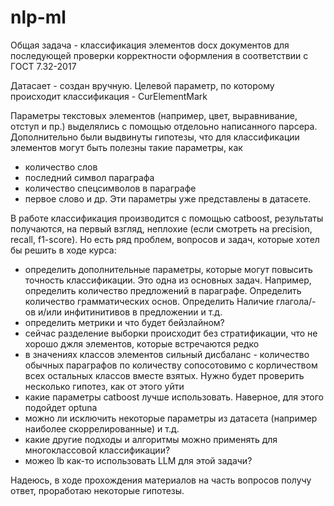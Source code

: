 # nlp-ml

Общая задача - классификация элементов docx документов для последующей проверки корректности оформления в соответствии с ГОСТ 7.32-2017

Датасает - создан вручную. Целевой параметр, по которому происходит классификация - CurElementMark 

Параметры текстовых элементов (например, цвет, выравнивание, отступ и пр.) выделялись с помощью отделоьно написанного парсера.
Дополнительно были выдвинуты гипотезы, что для классификации элементов могут быть полезны такие параметры, как
- количество слов
- последний символ параграфа
- количество спецсимволов в параграфе
- первое слово и др.
Эти параметры уже представлены в датасете.

В работе классификация производится с помощью catboost, результаты получаются, на первый взгляд, неплохие (если смотреть на  precision, recall, f1-score).
Но есть ряд проблем, вопросов и задач, которые хотел бы решить в ходе курса:
- определить дополнительные параметры, которые могут повысить точность классификации. Это одна из основных задач. Например, определить количество предложений в параграфе. Определить количество грамматических основ. Определить Наличие глагола/-ов и/или инфитинитивов в предложении и т.д.
- определить метрики и что будет бейзлайном?
- сейчас разделение выборки происходит без стратификации, что не хорошо джля элементов, которые встречаются редко
- в значениях классов элементов сильный дисбаланс - количество обычных параграфов по количеству сопосотовимо с корличеством всех остальных классов вместе взятых. Нужно будет проверить несколько гипотез, как от этого уйти
- какие параметры catboost лучше использовать. Наверное, для этого подойдет optuna
- можно ли исключить некоторые параметры из датасета (например наиболее скоррелированные) и т.д.
- какие другие подходы и алгоритмы можно применять для многоклассовой классификации?
- можео lb как-то использовать LLM для этой задачи?

Надеюсь, в ходе прохождения материалов на часть вопросов получу ответ, проработаю некоторые гипотезы.

